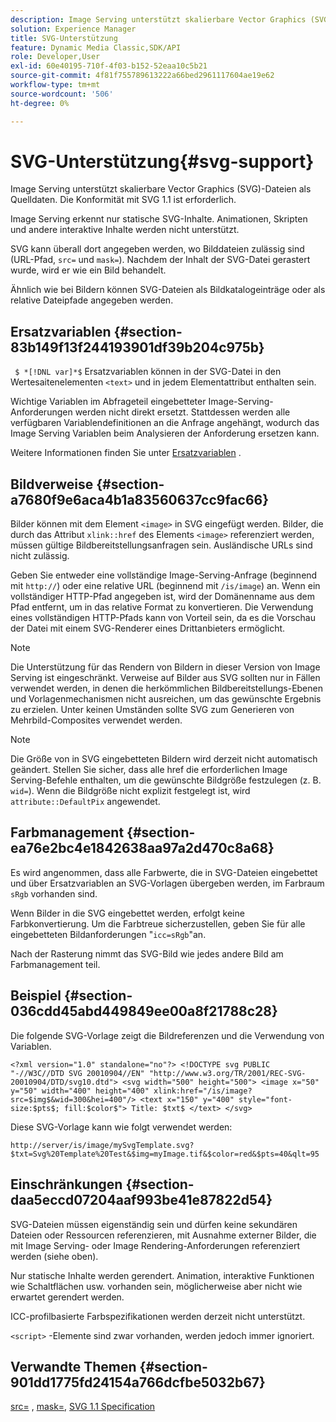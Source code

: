 ```yaml
---
description: Image Serving unterstützt skalierbare Vector Graphics (SVG)-Dateien als Quelldaten. Die Konformität mit SVG 1.1 ist erforderlich.
solution: Experience Manager
title: SVG-Unterstützung
feature: Dynamic Media Classic,SDK/API
role: Developer,User
exl-id: 60e40195-710f-4f03-b152-52eaa10c5b21
source-git-commit: 4f81f755789613222a66bed2961117604ae19e62
workflow-type: tm+mt
source-wordcount: '506'
ht-degree: 0%

---
```


# SVG-Unterstützung{#svg-support}

Image Serving unterstützt skalierbare Vector Graphics (SVG)-Dateien als Quelldaten. Die Konformität mit SVG 1.1 ist erforderlich.

Image Serving erkennt nur statische SVG-Inhalte. Animationen, Skripten und andere interaktive Inhalte werden nicht unterstützt.

SVG kann überall dort angegeben werden, wo Bilddateien zulässig sind (URL-Pfad, `src=` und `mask=`). Nachdem der Inhalt der SVG-Datei gerastert wurde, wird er wie ein Bild behandelt.

Ähnlich wie bei Bildern können SVG-Dateien als Bildkatalogeinträge oder als relative Dateipfade angegeben werden.

## Ersatzvariablen {#section-83b149f13f244193901df39b204c975b}

` $ *[!DNL var]*$` Ersatzvariablen können in der SVG-Datei in den Wertesaitenelementen `<text>` und in jedem Elementattribut enthalten sein.

Wichtige Variablen im Abfrageteil eingebetteter Image-Serving-Anforderungen werden nicht direkt ersetzt. Stattdessen werden alle verfügbaren Variablendefinitionen an die Anfrage angehängt, wodurch das Image Serving Variablen beim Analysieren der Anforderung ersetzen kann.

Weitere Informationen finden Sie unter [Ersatzvariablen](../../../../../is-api/http-ref/image-serving-api-ref/c-http-protocol-reference/c-syntax-and-features/r-is-http-substitution-variables.md#reference-90dc01aba44940e4acdd0c6476e7aa5a) .

## Bildverweise {#section-a7680f9e6aca4b1a83560637cc9fac66}

Bilder können mit dem Element `<image>` in SVG eingefügt werden. Bilder, die durch das Attribut `xlink::href` des Elements `<image>` referenziert werden, müssen gültige Bildbereitstellungsanfragen sein. Ausländische URLs sind nicht zulässig.

Geben Sie entweder eine vollständige Image-Serving-Anfrage (beginnend mit `http://`) oder eine relative URL (beginnend mit `/is/image`) an. Wenn ein vollständiger HTTP-Pfad angegeben ist, wird der Domänenname aus dem Pfad entfernt, um in das relative Format zu konvertieren. Die Verwendung eines vollständigen HTTP-Pfads kann von Vorteil sein, da es die Vorschau der Datei mit einem SVG-Renderer eines Drittanbieters ermöglicht.

>[!NOTE]
>
>Die Unterstützung für das Rendern von Bildern in dieser Version von Image Serving ist eingeschränkt. Verweise auf Bilder aus SVG sollten nur in Fällen verwendet werden, in denen die herkömmlichen Bildbereitstellungs-Ebenen und Vorlagenmechanismen nicht ausreichen, um das gewünschte Ergebnis zu erzielen. Unter keinen Umständen sollte SVG zum Generieren von Mehrbild-Composites verwendet werden.

>[!NOTE]
>
>Die Größe von in SVG eingebetteten Bildern wird derzeit nicht automatisch geändert. Stellen Sie sicher, dass alle href die erforderlichen Image Serving-Befehle enthalten, um die gewünschte Bildgröße festzulegen (z. B. `wid=`). Wenn die Bildgröße nicht explizit festgelegt ist, wird `attribute::DefaultPix` angewendet.

## Farbmanagement {#section-ea76e2bc4e1842638aa97a2d470c8a68}

Es wird angenommen, dass alle Farbwerte, die in SVG-Dateien eingebettet und über Ersatzvariablen an SVG-Vorlagen übergeben werden, im Farbraum `sRgb` vorhanden sind.

Wenn Bilder in die SVG eingebettet werden, erfolgt keine Farbkonvertierung. Um die Farbtreue sicherzustellen, geben Sie für alle eingebetteten Bildanforderungen &quot;`icc=sRgb`&quot;an.

Nach der Rasterung nimmt das SVG-Bild wie jedes andere Bild am Farbmanagement teil.

## Beispiel {#section-036cdd45abd449849ee00a8f21788c28}

Die folgende SVG-Vorlage zeigt die Bildreferenzen und die Verwendung von Variablen.

`<?xml version="1.0" standalone="no"?> <!DOCTYPE svg PUBLIC "-//W3C//DTD SVG 20010904//EN" "http://www.w3.org/TR/2001/REC-SVG-20010904/DTD/svg10.dtd"> <svg width="500" height="500"> <image x="50" y="50" width="400" height="400" xlink:href="/is/image?src=$img$&wid=300&hei=400"/> <text x="150" y="400" style="font-size:$pts$; fill:$color$"> Title: $txt$ </text> </svg>`

Diese SVG-Vorlage kann wie folgt verwendet werden:

`http://server/is/image/mySvgTemplate.svg?$txt=Svg%20Template%20Test&$img=myImage.tif&$color=red&$pts=40&qlt=95`

## Einschränkungen {#section-daa5eccd07204aaf993be41e87822d54}

SVG-Dateien müssen eigenständig sein und dürfen keine sekundären Dateien oder Ressourcen referenzieren, mit Ausnahme externer Bilder, die mit Image Serving- oder Image Rendering-Anforderungen referenziert werden (siehe oben).

Nur statische Inhalte werden gerendert. Animation, interaktive Funktionen wie Schaltflächen usw. vorhanden sein, möglicherweise aber nicht wie erwartet gerendert werden.

ICC-profilbasierte Farbspezifikationen werden derzeit nicht unterstützt.

`<script>` -Elemente sind zwar vorhanden, werden jedoch immer ignoriert.

## Verwandte Themen {#section-901dd1775fd24154a766dcfbe5032b67}

[src=](../../../../../is-api/http-ref/image-serving-api-ref/c-http-protocol-reference/c-command-reference/r-src.md#reference-f6506637778c4c69bf106a7924a91ab1) , [mask=](../../../../../is-api/http-ref/image-serving-api-ref/c-http-protocol-reference/c-command-reference/r-mask.md#reference-922254e027404fb890b850e2723ee06e), [SVG 1.1 Specification](https://www.w3.org/TR/SVG11/)
